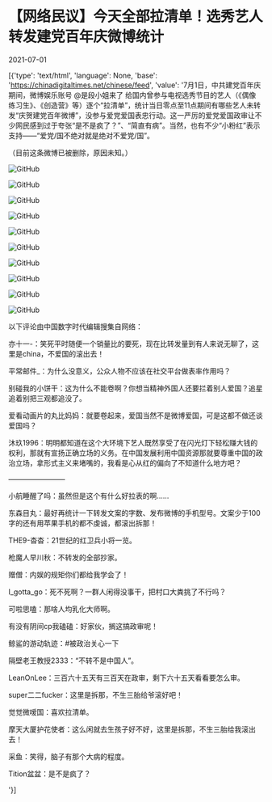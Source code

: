 # 【网络民议】今天全部拉清单！选秀艺人转发建党百年庆微博统计

2021-07-01

[{'type': 'text/html', 'language': None, 'base': 'https://chinadigitaltimes.net/chinese/feed', 'value': '7月1日，中共建党百年庆期间，微博娱乐账号 @是段小姐来了 给国内曾参与电视选秀节目的艺人（《偶像练习生》、《创造营》等）逐个“拉清单”，统计当日零点至11点期间有哪些艺人未转发“庆贺建党百年微博”，没参与爱党爱国表忠行动。这一严厉的爱党爱国政审让不少网民感到过于夸张“是不是疯了？”、“简直有病”。当然，也有不少“小粉红”表示支持——“爱党/国不绝对就是绝对不爱党/国”。

（目前这条微博已被删除，原因未知。）

![GitHub](https://chinadigitaltimes.net/chinese/files/2021/07/image-1625125745587.png)

![GitHub](https://chinadigitaltimes.net/chinese/files/2021/07/image-1625126169604.png)

![GitHub](https://chinadigitaltimes.net/chinese/files/2021/07/image-1625126178031.png)

![GitHub](https://chinadigitaltimes.net/chinese/files/2021/07/image-1625126190420.png)

![GitHub](https://chinadigitaltimes.net/chinese/files/2021/07/image-1625126198735.png)

![GitHub](https://chinadigitaltimes.net/chinese/files/2021/07/image-1625126209817.png)

![GitHub](https://chinadigitaltimes.net/chinese/files/2021/07/image-1625126218910.png)

![GitHub](https://chinadigitaltimes.net/chinese/files/2021/07/image-1625126229809.png)

![GitHub](https://chinadigitaltimes.net/chinese/files/2021/07/image-1625126239247.png)

![GitHub](https://chinadigitaltimes.net/chinese/files/2021/07/image-1625126249324.png)

以下评论由中国数字时代编辑搜集自网络：



亦十一-：笑死平时随便一个销量比的要死，现在比转发量到有人来说无聊了，这里是china，不爱国的滚出去！

平常邮件_：为什么没意义，公众人物不应该在社交平台做表率作用吗？

别碰我的小饼干：这为什么不能卷啊？你想当精神外国人还要拦着别人爱国？追星追着别把三观都追没了。

爱看动画片的丸比妈妈：就要卷起来，爱国当然不是微博爱国，可是这都不做还谈爱国吗？

沐玖1996：明明都知道在这个大环境下艺人既然享受了在闪光灯下轻松赚大钱的权利，那就有宣扬正确立场的义务。在中国发展利用中国资源那就要尊重中国的政治立场，拿形式主义来堵嘴的，我看是心从红的偏向了不知道什么地方吧？



————————



小航睡醒了吗：虽然但是这个有什么好拉表的啊&#8230;&#8230;

东森目丸：最好再统计一下转发文案的字数、发布微博的手机型号。文案少于100字的还有用苹果手机的都不虔诚，都滚出拆那！

THE9-杳杳：21世纪的红卫兵小将一览。

枪魔人早川秋：不转发的全部抄家。

赠僧：内娱的规矩你们都给我学会了！

I_gotta_go：死不死啊？一群人闲得没事干，把村口大粪挑了不行吗？

可啦思嗑：那啥人均乳化大师啊。

有没有阴间cp我磕磕：好家伙，搁这搞政审呢！

鲸鲨的游动轨迹：#被政治关心一下

隔壁老王教授2333：“不转不是中国人”。

LeanOnLee：三百六十五天有三百天在政审，剩下六十五天看看要怎么审。

super二二fucker：这里是拆那，不生三胎给爷滚好吧！

觉觉微嗳国：喜欢拉清单。

摩天大厦护花使者：这么闲就去生孩子好不好，这里是拆那，不生三胎给我滚出去！

采鱼：笑得，脑子有那个大病的程度。

Tition盆盆：是不是疯了？

'}]
